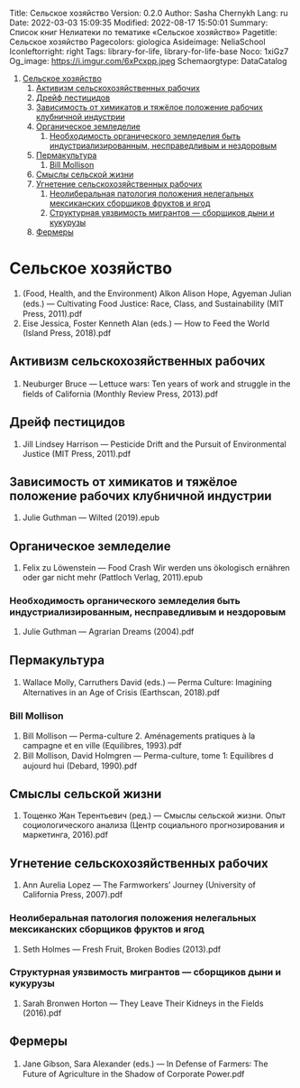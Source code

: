 Title: Сельское хозяйство
Version: 0.2.0
Author: Sasha Chernykh
Lang: ru
Date: 2022-03-03 15:09:35
Modified: 2022-08-17 15:50:01
Summary: Список книг Нелиатеки по тематике «Сельское хозяйство»
Pagetitle: Сельское хозяйство
Pagecolors: giologica
Asideimage: NeliaSchool
Iconleftorright: right
Tags: library-for-life, library-for-life-base
Noco: 1xiGz7
Og_image: https://i.imgur.com/6xPcxpp.jpeg
Schemaorgtype: DataCatalog

<!-- MarkdownTOC -->

1. [Сельское хозяйство](#Сельское-хозяйство)
	1. [Активизм сельскохозяйственных рабочих](#Активизм-сельскохозяйственных-рабочих)
	1. [Дрейф пестицидов](#Дрейф-пестицидов)
	1. [Зависимость от химикатов и тяжёлое положение рабочих клубничной индустрии](#Зависимость-от-химикатов-и-тяжёлое-положение-рабочих-клубничной-индустрии)
	1. [Органическое земледелие](#Органическое-земледелие)
		1. [Необходимость органического земледелия быть индустриализированным, несправедливым и нездоровым](#Необходимость-органического-земледелия-быть-индустриализированным-несправедливым-и-нездоровым)
	1. [Пермакультура](#Пермакультура)
		1. [Bill Mollison](#Bill-Mollison)
	1. [Смыслы сельской жизни](#Смыслы-сельской-жизни)
	1. [Угнетение сельскохозяйственных рабочих](#Угнетение-сельскохозяйственных-рабочих)
		1. [Неолиберальная патология положения нелегальных мексиканских сборщиков фруктов и ягод](#Неолиберальная-патология-положения-нелегальных-мексиканских-сборщиков-фруктов-и-ягод)
		1. [Структурная уязвимость мигрантов — сборщиков дыни и кукурузы](#Структурная-уязвимость-мигрантов-—-сборщиков-дыни-и-кукурузы)
	1. [Фермеры](#Фермеры)

<!-- /MarkdownTOC -->

<a id="Сельское-хозяйство"></a>
# Сельское хозяйство

1. (Food, Health, and the Environment) Alkon Alison Hope, Agyeman Julian (eds.) — Cultivating Food Justice꞉ Race, Class, and Sustainability (MIT Press, 2011).pdf
1. Eise Jessica, Foster Kenneth Alan (eds.) — How to Feed the World (Island Press, 2018).pdf

<a id="Активизм-сельскохозяйственных-рабочих"></a>
## Активизм сельскохозяйственных рабочих

1. Neuburger Bruce — Lettuce wars꞉ Ten years of work and struggle in the fields of California (Monthly Review Press, 2013).pdf

<a id="Дрейф-пестицидов"></a>
## Дрейф пестицидов

1. Jill Lindsey Harrison — Pesticide Drift and the Pursuit of Environmental Justice (MIT Press, 2011).pdf

<a id="Зависимость-от-химикатов-и-тяжёлое-положение-рабочих-клубничной-индустрии"></a>
## Зависимость от химикатов и тяжёлое положение рабочих клубничной индустрии

1. Julie Guthman — Wilted (2019).epub

<a id="Органическое-земледелие"></a>
## Органическое земледелие

1. Felix zu Löwenstein — Food Crash Wir werden uns ökologisch ernähren oder gar nicht mehr (Pattloch Verlag, 2011).epub

<a id="Необходимость-органического-земледелия-быть-индустриализированным-несправедливым-и-нездоровым"></a>
### Необходимость органического земледелия быть индустриализированным, несправедливым и нездоровым

1. Julie Guthman — Agrarian Dreams (2004).pdf

<a id="Пермакультура"></a>
## Пермакультура

1. Wallace Molly, Carruthers David (eds.) — Perma Culture꞉ Imagining Alternatives in an Age of Crisis (Earthscan, 2018).pdf

<a id="Bill-Mollison"></a>
### Bill Mollison

1. Bill Mollison — Perma-culture 2. Aménagements pratiques à la campagne et en ville (Equilibres, 1993).pdf
1. Bill Mollison, David Holmgren — Perma-culture, tome 1꞉ Equilibres d aujourd hui (Debard, 1990).pdf

<a id="Смыслы-сельской-жизни"></a>
## Смыслы сельской жизни

1. Тощенко Жан Терентьевич (ред.) — Смыслы сельской жизни. Опыт социологического анализа (Центр социального прогнозирования и маркетинга, 2016).pdf

<a id="Угнетение-сельскохозяйственных-рабочих"></a>
## Угнетение сельскохозяйственных рабочих

1. Ann Aurelia Lopez — The Farmworkers’ Journey (University of California Press, 2007).pdf

<a id="Неолиберальная-патология-положения-нелегальных-мексиканских-сборщиков-фруктов-и-ягод"></a>
### Неолиберальная патология положения нелегальных мексиканских сборщиков фруктов и ягод

1. Seth Holmes — Fresh Fruit, Broken Bodies (2013).pdf

<a id="Структурная-уязвимость-мигрантов-—-сборщиков-дыни-и-кукурузы"></a>
### Структурная уязвимость мигрантов — сборщиков дыни и кукурузы

1. Sarah Bronwen Horton — They Leave Their Kidneys in the Fields (2016).pdf

<a id="Фермеры"></a>
## Фермеры

1. Jane Gibson, Sara Alexander (eds.) — In Defense of Farmers꞉ The Future of Agriculture in the Shadow of Corporate Power.pdf
